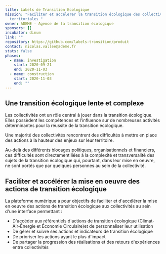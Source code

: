 ```yaml
---
title: Labels de Transition Ecologique
mission: "Faciliter et accélerer la transition écologique des collectivités
  territoriales "
owner: ADEME - Agence de la transition écologique
sponsors: []
incubator: dinum
link: ""
repository: https://github.com/labels-transition/produit
contact: nicolas.vallee@ademe.fr
stats: false
phases:
  - name: investigation
    start: 2020-09-21
    end: 2020-11-03
  - name: construction
    start: 2020-11-03
    end: ""
---
```

## Une transition écologique lente et complexe

Les collectivités ont un rôle central à jouer dans la transition écologique. Elles possèdent les compétences et l'influence sur de nombreuses activités déterminantes pour la réussite de la transition écologique.

Une majorité des collectivités rencontrent des difficultés à mettre en place des actions à la hauteur des enjeux sur leur territoire. 

Au-delà des différents blocages politiques, organisationnels et financiers, ces difficultés sont directement liées à la complexité et transversalité des sujets de la transition écologique qui, pourtant, dans leur mise en oeuvre, ne sont portés que par quelques personnes au sein de la collectivité.

## Faciliter et accélérer la mise en oeuvre des actions de transition écologique

La plateforme numérique a pour objectifs de faciliter et d'accélérer la mise en oeuvre des actions de transition écologique aux collectivités au sein d'une interface permettant  : 

* D'accéder aux référentiels d'actions de transition écologique (Climat-Air-Énergie et Économie Circulaire)et de personnaliser leur utilisation 
* De gérer et suivre ses actions et indicateurs de transition écologique
* De prioriser les actions ayant le plus d'impact
* De partager la progression des réalisations et des retours d'expériences entre collectivités